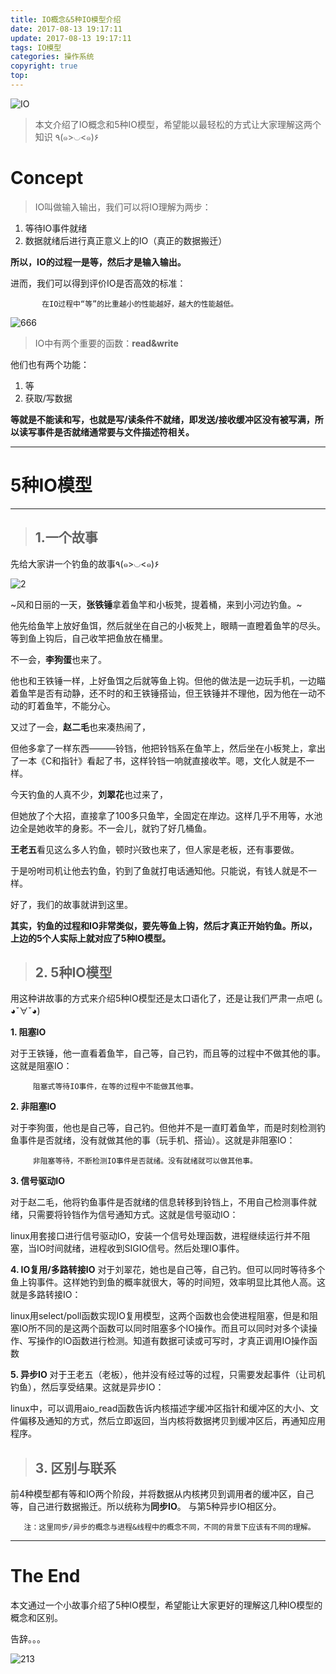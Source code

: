 ```yaml
---
title: IO概念&5种IO模型介绍
date: 2017-08-13 19:17:11
update: 2017-08-13 19:17:11
tags: IO模型
categories: 操作系统
copyright: true
top:
---
```


![IO](http://ou7wdump3.bkt.clouddn.com/IO.jpg)


>本文介绍了IO概念和5种IO模型，希望能以最轻松的方式让大家理解这两个知识 ٩(๑>◡<๑)۶ 

<!-- more -->

# Concept #



>IO叫做输入输出，我们可以将IO理解为两步：

1. 等待IO事件就绪
2. 数据就绪后进行真正意义上的IO（真正的数据搬迁）

**所以，IO的过程一是等，然后才是输入输出。**

进而，我们可以得到评价IO是否高效的标准：

           在IO过程中“等”的比重越小的性能越好，越大的性能越低。

![666](http://img.blog.csdn.net/20170705224237848?watermark/2/text/aHR0cDovL2Jsb2cuY3Nkbi5uZXQvc3VtbXlfSg==/font/5a6L5L2T/fontsize/400/fill/I0JBQkFCMA==/dissolve/70/gravity/SouthEast)

>IO中有两个重要的函数：**read&write**

他们也有两个功能：
1. 等
2. 获取/写数据

**等就是不能读和写，也就是写/读条件不就绪，即发送/接收缓冲区没有被写满，所以读写事件是否就绪通常要与文件描述符相关。**


----------
# 5种IO模型 #


----------
>## 1.一个故事 ##

先给大家讲一个钓鱼的故事٩(๑>◡<๑)۶ 

![2](http://img.blog.csdn.net/20170706175954349?watermark/2/text/aHR0cDovL2Jsb2cuY3Nkbi5uZXQvc3VtbXlfSg==/font/5a6L5L2T/fontsize/400/fill/I0JBQkFCMA==/dissolve/70/gravity/SouthEast)

~风和日丽的一天，**张铁锤**拿着鱼竿和小板凳，提着桶，来到小河边钓鱼。~

他先给鱼竿上放好鱼饵，然后就坐在自己的小板凳上，眼睛一直瞪着鱼竿的尽头。等到鱼上钩后，自己收竿把鱼放在桶里。

不一会，**李狗蛋**也来了。
                  
他也和王铁锤一样，上好鱼饵之后就等鱼上钩。但他的做法是一边玩手机，一边瞄着鱼竿是否有动静，还不时的和王铁锤搭讪，但王铁锤并不理他，因为他在一动不动的盯着鱼竿，不能分心。

又过了一会，**赵二毛**也来凑热闹了，

但他多拿了一样东西———铃铛，他把铃铛系在鱼竿上，然后坐在小板凳上，拿出了一本《C和指针》看起了书，这样铃铛一响就直接收竿。嗯，文化人就是不一样。

今天钓鱼的人真不少，**刘翠花**也过来了，

但她放了个大招，直接拿了100多只鱼竿，全固定在岸边。这样几乎不用等，水池边全是她收竿的身影。不一会儿，就钓了好几桶鱼。

**王老五**看见这么多人钓鱼，顿时兴致也来了，但人家是老板，还有事要做。

于是吩咐司机让他去钓鱼，钓到了鱼就打电话通知他。只能说，有钱人就是不一样。

好了，我们的故事就讲到这里。

**其实，钓鱼的过程和IO非常类似，要先等鱼上钩，然后才真正开始钓鱼。所以，上边的5个人实际上就对应了5种IO模型。**


>## 2. 5种IO模型 ##

用这种讲故事的方式来介绍5种IO模型还是太口语化了，还是让我们严肃一点吧 (｡◕ˇ∀ˇ◕)

**1. 阻塞IO**

对于王铁锤，他一直看着鱼竿，自己等，自己钓，而且等的过程中不做其他的事。这就是阻塞IO：

         阻塞式等待IO事件，在等的过程中不能做其他事。


**2. 非阻塞IO**

对于李狗蛋，他也是自己等，自己钓。但他并不是一直盯着鱼竿，而是时刻检测钓鱼事件是否就绪，没有就做其他的事（玩手机、搭讪）。这就是非阻塞IO：

         非阻塞等待，不断检测IO事件是否就绪。没有就绪就可以做其他事。

**3. 信号驱动IO**                               

对于赵二毛，他将钓鱼事件是否就绪的信息转移到铃铛上，不用自己检测事件就绪，只需要将铃铛作为信号通知方式。这就是信号驱动IO：

linux用套接口进行信号驱动IO，安装一个信号处理函数，进程继续运行并不阻塞，当IO时间就绪，进程收到SIGIO信号。然后处理IO事件。

**4. IO复用/多路转接IO**
对于刘翠花，她也是自己等，自己钓。但可以同时等待多个鱼上钩事件。这样她钓到鱼的概率就很大，等的时间短，效率明显比其他人高。这就是多路转接IO：

linux用select/poll函数实现IO复用模型，这两个函数也会使进程阻塞，但是和阻塞IO所不同的是这两个函数可以同时阻塞多个IO操作。而且可以同时对多个读操作、写操作的IO函数进行检测。知道有数据可读或可写时，才真正调用IO操作函数

**5. 异步IO**
对于王老五（老板），他并没有经过等的过程，只需要发起事件（让司机钓鱼），然后享受结果。这就是异步IO：

linux中，可以调用aio_read函数告诉内核描述字缓冲区指针和缓冲区的大小、文件偏移及通知的方式，然后立即返回，当内核将数据拷贝到缓冲区后，再通知应用程序。


>## 3. 区别与联系 ##

前4种模型都有等和IO两个阶段，并将数据从内核拷贝到调用者的缓冲区，自己等，自己进行数据搬迁。所以统称为**同步IO**。 与第5种异步IO相区分。

       注：这里同步/异步的概念与进程&线程中的概念不同，不同的背景下应该有不同的理解。


----------
# The End #



本文通过一个小故事介绍了5种IO模型，希望能让大家更好的理解这几种IO模型的概念和区别。

告辞。。。

![213](http://img.blog.csdn.net/20170708121242718?watermark/2/text/aHR0cDovL2Jsb2cuY3Nkbi5uZXQvc3VtbXlfSg==/font/5a6L5L2T/fontsize/400/fill/I0JBQkFCMA==/dissolve/70/gravity/SouthEast)